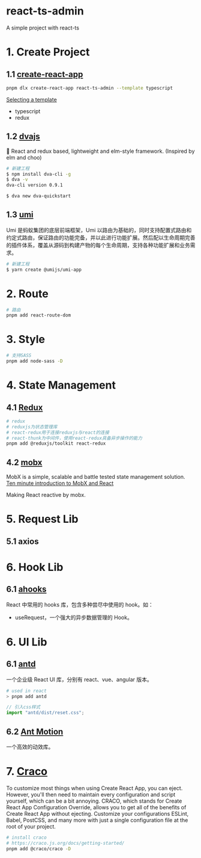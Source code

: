 # react-ts-admin

A simple project with react-ts

# 1. Create Project

## 1.1 [create-react-app](https://create-react-app.dev/docs/getting-started)

```bash
pnpm dlx create-react-app react-ts-admin --template typescript
```

[Selecting a template](https://create-react-app.dev/docs/getting-started#selecting-a-template)

- typescript
- redux

## 1.2 [dvajs](https://github.com/dvajs/dva)

🌱 React and redux based, lightweight and elm-style framework. (Inspired by elm and choo)

```bash
# 新建工程
$ npm install dva-cli -g
$ dva -v
dva-cli version 0.9.1

$ dva new dva-quickstart
```

## 1.3 [umi](https://v3.umijs.org/zh-CN/docs)

Umi 是蚂蚁集团的底层前端框架，Umi 以路由为基础的，同时支持配置式路由和约定式路由，保证路由的功能完备，并以此进行功能扩展。然后配以生命周期完善的插件体系，覆盖从源码到构建产物的每个生命周期，支持各种功能扩展和业务需求。

```bash
# 新建工程
$ yarn create @umijs/umi-app
```

# 2. Route

```bash
# 路由
pnpm add react-route-dom
```

# 3. Style

```bash
# 支持SASS
pnpm add node-sass -D
```

# 4. State Management

## 4.1 [Redux](https://cn.redux.js.org/introduction/getting-started/)

```bash
# redux
# reduxjs为状态管理库
# react-redux用于连接reduxjs与react的连接
# react-thunk为中间件，使用react-redux具备异步操作的能力
pnpm add @reduxjs/toolkit react-redux
```

## 4.2 [mobx](https://www.mobxjs.com/)

MobX is a simple, scalable and battle tested state management solution. [Ten minute introduction to MobX and React](https://mobx.js.org/getting-started)

Making React reactive by mobx.

# 5. Request Lib

## 5.1 axios

# 6. Hook Lib

## 6.1 [ahooks](https://ahooks.js.org/zh-CN/hooks/use-request/index)

React 中常用的 hooks 库，包含多种尝尽中使用的 hook。如：

- useRequest，一个强大的异步数据管理的 Hook。

# 6. UI Lib

## 6.1 [antd](https://ant.design/components/overview-cn)

一个企业级 React UI 库，分别有 react、vue、angular 版本。

```bash
# used in react
> pnpm add antd
```

```ts
// 引入css样式
import "antd/dist/reset.css";
```

## 6.2 [Ant Motion](https://motion.ant.design/index-cn)

一个高效的动效库。

# 7. [Craco](https://craco.js.org/)

To customize most things when using Create React App, you can eject. However, you'll then need to maintain every configuration and script yourself, which can be a bit annoying. CRACO, which stands for Create React App Configuration Override, allows you to get all of the benefits of Create React App without ejecting. Customize your configurations ESLint, Babel, PostCSS, and many more with just a single configuration file at the root of your project.

```bash
# install craco
# https://craco.js.org/docs/getting-started/
pnpm add @craco/craco -D
```

